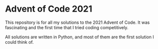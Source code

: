 # Advent of Code 2021

This repository is for all my solutions to the 2021 Advent of Code. 
It was fascinating and the first time that I tried coding competitively.

All solutions are written in Python, and most of them are the first solution I could think of.
